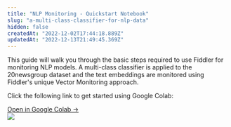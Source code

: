 ```yaml
---
title: "NLP Monitoring - Quickstart Notebook"
slug: "a-multi-class-classifier-for-nlp-data"
hidden: false
createdAt: "2022-12-02T17:44:18.889Z"
updatedAt: "2022-12-13T21:49:45.369Z"
---
```

This guide will walk you through the basic steps required to use Fiddler for monitoring NLP models. A multi-class classifier is applied to the 20newsgroup dataset and the text embeddings are monitored using Fiddler's unique Vector Monitoring approach.

Click the following link to get started using Google Colab:

<div class="colab-box">
    <a href="https://colab.research.google.com/github/fiddler-labs/fiddler-samples/blob/master/content_root/tutorial/quickstart/Fiddler_QuickStart_NLP_multiclass.ipynb" target="_blank">
        <div>
            Open in Google Colab →
        </div>
    </a>
    <div>
            <img src="https://colab.research.google.com/img/colab_favicon_256px.png" />
    </div>
</div>